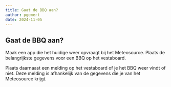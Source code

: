 ```yaml
---
title: Gaat de BBQ aan?
author: pgemert
date: 2024-11-05
---
```


## Gaat de BBQ aan?

Maak een app die het huidige weer opvraagt bij het Meteosource. Plaats de belangrijkste gegevens voor een BBQ op het vestaboard.

Plaats daarnaast een melding op het vestaboard of je het BBQ weer vindt of niet. Deze melding is afhankelijk van de gegevens die je van het Meteosource krijgt.


